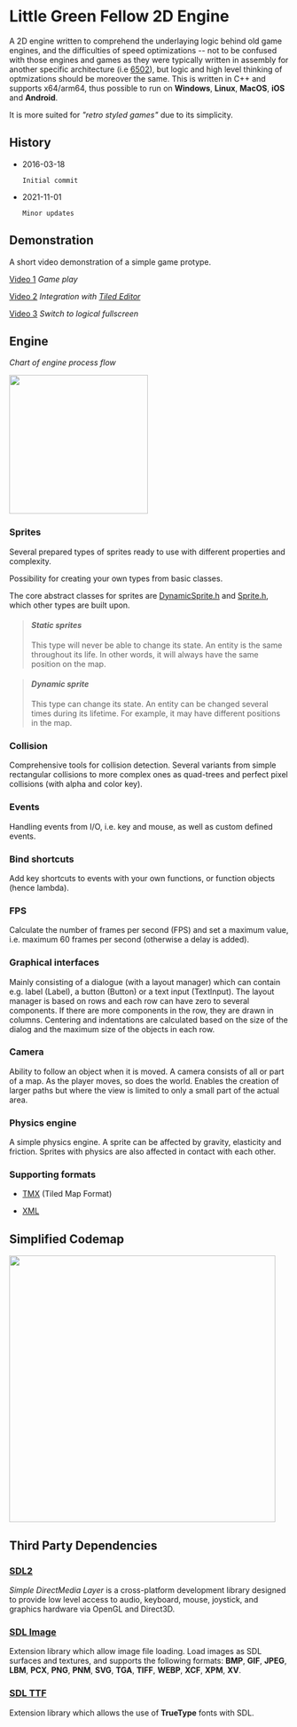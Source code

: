 # Little Green Fellow 2D Engine
A 2D engine written to comprehend the underlaying logic behind old game engines, and the difficulties of speed optimizations -- not to be confused with those engines and games as they were typically written in assembly for another specific architecture (i.e [6502](https://en.wikipedia.org/wiki/MOS_Technology_6502)), but logic and high level thinking of optmizations should be moreover the same. This is written in C++ and supports x64/arm64, thus possible to run on **Windows**, **Linux**, **MacOS**, **iOS** and **Android**.

It is more suited for *"retro styled games"* due to its simplicity.

## History
- 2016-03-18

  ```Initial commit```

- 2021-11-01

  ```Minor updates```

## Demonstration
A short video demonstration of a simple game protype.

[Video 1](https://peterborgstedt.s3.eu-north-1.amazonaws.com/demo_1_game_play.mp4) *Game play*

[Video 2](https://peterborgstedt.s3.eu-north-1.amazonaws.com/demo_2_tmx_integration.mp4) *Integration with [Tiled Editor](https://doc.mapeditor.org)*

[Video 3](https://peterborgstedt.s3.eu-north-1.amazonaws.com/demo_3_full_screen.mp4) *Switch to logical fullscreen*

## Engine
*Chart of engine process flow*

<img align="center" width="250" src="./assets/flow.png">

### Sprites
Several prepared types of sprites ready to use with different properties and complexity.

Possibility for creating your own types from basic classes.

The core abstract classes for sprites are <u>DynamicSprite.h</u> and <u>Sprite.h</u>, which other types are built upon.

>#### ***Static sprites***
> This type will never be able to change its state. An entity is the same throughout its life. In other words, it will always have the same position on the map.

> #### ***Dynamic sprite***
> This type can change its state. An entity can be changed several times during its lifetime. For example, it may have different positions in the map.

### Collision
Comprehensive tools for collision detection. Several variants from simple rectangular collisions to more complex ones as quad-trees and perfect pixel collisions (with alpha and color key).

### Events
Handling events from I/O, i.e. key and mouse, as well as custom defined events.

### Bind shortcuts
Add key shortcuts to events with your own functions, or function objects (hence lambda).

### FPS
Calculate the number of frames per second (FPS) and set a maximum value, i.e. maximum 60 frames per second (otherwise a delay is added).

### Graphical interfaces
Mainly consisting of a dialogue (with a layout manager) which can contain e.g. label (Label), a button (Button) or a text input (TextInput). The layout manager is based on rows and each row can have zero to several components. If there are more components in the row, they are drawn in columns. Centering and indentations are calculated based on the size of the dialog and the maximum size of the objects in each row.

### Camera
Ability to follow an object when it is moved. A camera consists of all or part of a map. As the player moves, so does the world. Enables the creation of larger paths but where the view is limited to only a small part of the actual area.

### Physics engine
A simple physics engine. A sprite can be affected by gravity, elasticity and friction. Sprites with physics are also affected in contact with each other.

### Supporting formats
 - [TMX](https://doc.mapeditor.org/en/stable/reference/tmx-map-format) (Tiled Map Format)

- [XML](https://en.wikipedia.org/wiki/XML)

## Simplified Codemap
<img align="center" width="480" src="./assets/simplified_codemap.png">

## Third Party Dependencies
### [SDL2]()
*Simple DirectMedia Layer* is a cross-platform development library designed to provide low level access to audio, keyboard, mouse, joystick, and graphics hardware via OpenGL and Direct3D.

### [SDL Image]()
Extension library which allow image file loading.
Load images as SDL surfaces and textures, and supports the following formats: **BMP**, **GIF**, **JPEG**, **LBM**, **PCX**, **PNG**, **PNM**, **SVG**, **TGA**, **TIFF**, **WEBP**, **XCF**, **XPM**, **XV**.

### [SDL TTF]()
Extension library which allows the use of **TrueType** fonts with SDL.
